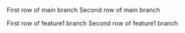 First row of main branch
Second row of main branch

First row of feature1 branch
Second row of feature1 branch